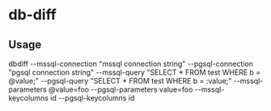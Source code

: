 # db-diff
## Usage

dbdiff --mssql-connection "mssql connection string" --pgsql-connection "pgsql connection string"
--mssql-query "SELECT * FROM test WHERE b = @value;" --pgsql-query "SELECT * FROM test WHERE b = :value;"
--mssql-parameters @value=foo --pgsql-parameters value=foo
--mssql-keycolumns id --pgsql-keycolumns id
